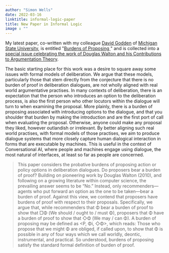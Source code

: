 ```yaml
---
author: "Simon Wells"
date: 2022-03-16
linktitle: informal-logic-paper
title: New Paper in Informal Logic
image : ""
---
```


My latest paper, co-written with my colleague [David Godden](https://davidgodden.ca/) of [Michigan State University](https://people.cal.msu.edu/dgodden/), is entitled "[Burdens of Proposing ](https://informallogic.ca/index.php/informal_logic/article/view/7225)" and is collected into a [special issue celebrating the work of Douglas Walton and his Contributions to Argumentation Theory](https://informallogic.ca/index.php/informal_logic/issue/view/700).

The basic starting place for this work was a desire to square away some issues with formal models of deliberation. We argue that these models, particularly those that stem directly from the conjecture that there is no burden of proof in deliberation dialogues, are not wholly aligned with real world argumentative practises. In many contexts of deliberation, there is an expectation that the person who introduces an option to the deliberation process, is also the first person who other locutors within the dialogue will turn to when examining the proposal. More plainly, there is a burden of proposing associated with introducing options to the dialogue, and that you shoulder that burden by making the introduction and are the first port of call when evaluating the proposal. Otherwise, anyone could make any proposal they liked, however outlandish or irrelevant. By better aligning such real world practises, with formal models of those practises, we aim to produce dialogue systems that more closely capture human dialogical interaction in forms that are executable by machines. This is useful in the context of Conversational AI, where people and machines engage using dialogue, the most natural of interfaces, at least so far as people are concerned.

> This paper considers the probative burdens of proposing action or policy options in deliberation dialogues. Do proposers bear a burden of proof? Building on pioneering work by Douglas Walton (2010), and following on a growing literature within computer science, the prevailing answer seems to be “No.” Instead, only recommenders—agents who put forward an option as the one to be taken—bear a burden of proof. Against this view, we contend that proposers have burdens of proof with respect to their proposals. Specifically, we argue that, while recommenders that Φ bear a burden of proof to show that □Φ (We should / ought to / must Φ), proposers that Φ have a burden of proof to show that ◇Φ (We may / can Φ). A burden of proposing may be defined as <P, Φi, ◇Φ>, which reads: Those who propose that we might Φ are obliged, if called upon, to show that Φ is possible in any of four ways which we call worldly, deontic, instrumental, and practical. So understood, burdens of proposing satisfy the standard formal definition of burden of proof.
